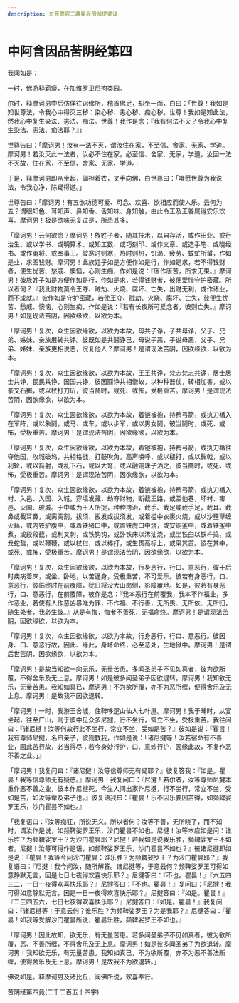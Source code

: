 ```yaml
---
description: 东晋罽宾三藏瞿昙僧伽提婆译
---
```


# 中阿含因品苦阴经第四

我闻如是：

一时，佛游释羁瘦，在加维罗卫尼拘类园。

尔时，释摩诃男中后仿佯往诣佛所，稽首佛足，却坐一面，白曰：「世尊！我如是知世尊法，令我心中得灭三秽：染心秽、恚心秽、痴心秽。世尊！我如是知此法，然我心中复生染法、恚法、痴法。世尊！我作是念：『我有何法不灭？令我心中复生染法、恚法、痴法耶？』」

世尊告曰：「摩诃男！汝有一法不灭，谓汝住在家，不至信、舍家、无家、学道。摩诃男！若汝灭此一法者，汝必不住在家，必至信、舍家、无家，学道。汝因一法不灭故，住在家，不至信、舍家、无家、学道。」

于是，释摩诃男即从坐起，偏袒着衣，叉手向佛，白世尊曰：「唯愿世尊为我说法，令我心净，除疑得道。」

世尊告曰：「摩诃男！有五欲功德可爱、可念、欢喜、欲相应而使人乐。云何为五？谓眼知色、耳知声、鼻知香、舌知味、身知触，由此令王及王眷属得安乐欢喜。摩诃男！极是欲味无复过是，所患甚多。

「摩诃男！云何欲患？摩诃男！族姓子者，随其技术，以自存活，或作田业、或行治生、或以学书、或明算术、或知工数、或巧刻印、或作文章、或造手笔、或晓经书、或作勇将、或奉事王。彼寒时则寒，热时则热，饥渴、疲劳、蚊虻所蜇，作如是业，求图钱财。摩诃男！此族姓子如是方便作如是行，作如是求，若不得钱财者，便生忧苦、愁戚、懊恼，心则生痴，作如是说：『唐作唐苦，所求无果。』摩诃男！彼族姓子如是方便作如是行，作如是求，若得钱财者，彼便爱惜守护密藏。所以者何？『我此财物莫令王夺、贼劫、火烧、腐坏、亡失，出财无利，或作诸业，而不成就。』彼作如是守护密藏，若使王夺、贼劫、火烧、腐坏、亡失，彼便生忧苦、愁戚、懊恼，心则生痴，作如是说：『若有长夜所可爱念者，彼则亡失。』摩诃男！如是现法苦阴，因欲缘欲，以欲为本。

「摩诃男！复次，众生因欲缘欲，以欲为本故，母共子诤，子共母诤，父子、兄弟、姊妹、亲族展转共诤。彼既如是共鬪诤已，母说子恶，子说母恶，父子、兄弟、姊妹、亲族更相说恶，况复他人？摩诃男！是谓现法苦阴，因欲缘欲，以欲为本。

「摩诃男！复次，众生因欲缘欲，以欲为本故，王王共诤，梵志梵志共诤，居士居士共诤，民民共诤，国国共诤，彼因鬪诤共相憎故，以种种器仗，转相加害，或以拳叉石掷，或以杖打刀斫，彼当鬪时，或死、或怖，受极重苦。摩诃男！是谓现法苦阴，因欲缘欲，以欲为本。

「摩诃男！复次，众生因欲缘欲，以欲为本故，着铠被袍，持矟弓箭，或执刀楯入在军阵，或以象鬪，或马、或车，或以步军，或以男女鬪，彼当鬪时，或死、或怖，受极重苦。摩诃男！是谓现法苦阴，因欲缘欲，以欲为本。

「摩诃男！复次，众生因欲缘欲，以欲为本故，着铠被袍，持矟弓箭，或执刀楯往夺他国，攻城破坞，共相格战，打鼓吹角，高声唤呼，或以槌打，或以鉾戟，或以利轮，或以箭射，或乱下石，或以大弩，或以融铜珠子洒之，彼当鬪时，或死、或怖，受极重苦。摩诃男！是谓现法苦阴，因欲缘欲，以欲为本。

「摩诃男！复次，众生因欲缘欲，以欲为本故，着铠被袍，持矟弓箭，或执刀楯入村、入邑、入国、入城，穿墙发藏，劫夺财物，断截王路，或至他巷，坏村、害邑、灭国、破城。于中或为王人所捉，种种拷治，截手、截足或截手足，截耳、截鼻或截耳鼻，或脔脔割，拔须、拔发或拔须发，或着槛中衣裹火烧，或以沙壅草缠火爇，或内铁驴腹中，或着铁猪口中，或置铁虎口中烧，或安铜釜中，或着铁釜中煮，或段段截，或利叉刺，或铁钩钩，或卧铁床以沸油浇，或坐铁臼以铁杵捣，或龙蛇蜇，或以鞭鞭，或以杖挝，或以棒打，或生贯高标上，或枭其首。彼在其中，或死、或怖，受极重苦。摩诃男！是谓现法苦阴，因欲缘欲，以欲为本。

「摩诃男！复次，众生因欲缘欲，以欲为本故，行身恶行，行口、意恶行，彼于后时疾病着床，或坐、卧地，以苦逼身，受极重苦，不可爱乐。彼若有身恶行，口、意恶行，彼临终时在前覆障，犹日将没大山岗侧，影障覆地。如是，彼若有身恶行，口、意恶行，在前覆障，彼作是念：『我本恶行在前覆我，我本不作福业，多作恶业，若使有人作恶凶暴唯为罪，不作福、不行善，无所畏、无所依、无所归，随生处者，我必生彼。』从是有悔，悔者不善死，无福命终。摩诃男！是谓现法苦阴，因欲缘欲，以欲为本。

「摩诃男！复次，众生因欲缘欲，以欲为本故，行身恶行，行口、意恶行。彼因身、口、意恶行故，因此、缘此，身坏命终，必至恶处，生地狱中。摩诃男！是谓后世苦阴，因欲缘欲，以欲为本。

「摩诃男！是故当知欲一向无乐，无量苦患。多闻圣弟子不见如真者，彼为欲所覆，不得舍乐及无上息。摩诃男！如是彼多闻圣弟子因欲退转。摩诃男！我知欲无乐，无量苦患。我知如真已，摩诃男！不为欲所覆，亦不为恶所缠，便得舍乐及无上息。摩诃男！是故我不因欲退转。

「摩诃男！一时，我游王舍城，住鞞哆逻山仙人七叶屋。摩诃男！我于晡时，从宴坐起，往至广山，则于彼中见众多尼揵，行不坐行，常立不坐，受极重苦。我往问曰：『诸尼揵！汝等何故行此不坐行，常立不坐，受如是苦？』彼如是说：『瞿昙！我有尊师尼揵，名曰亲子，彼则教我，作如是说：「诸尼揵等！汝若宿命有不善业，因此苦行故，必当得尽；若今身妙行护，口、意妙行护，因缘此故，不复作恶不善之业。」』

「摩诃男！我复问曰：『诸尼揵！汝等信尊师无有疑耶？』彼复答我：『如是。瞿昙！我等信尊师无有疑惑。』摩诃男！我复问曰：『尼揵！若尔者，汝等尊师尼揵本重作恶不善之业，彼本作尼揵死，今生人间出家作尼揵，行不坐行，常立不坐，受如是苦，如汝等辈及弟子也。』彼复语我曰：『瞿昙！乐不因乐要因苦得，如频鞞娑罗王乐，沙门瞿昙不如也。』

「我复语曰：『汝等痴狂，所说无义。所以者何？汝等不善，无所晓了，而不知时，谓汝作是说，如频鞞娑罗王乐，沙门瞿昙不如也。尼揵！汝等本应如是问：谁乐胜？为频鞞娑罗王？为沙门瞿昙耶？尼揵！若我如是说我乐胜，频鞞娑罗王不如者。尼揵！汝等可得作是语，如频鞞娑罗王乐，沙门瞿昙不如也？』彼诸尼揵即如是说：『瞿昙！我等今问沙门瞿昙：谁乐胜？为频鞞娑罗王？为沙门瞿昙耶？』我复语曰：『尼揵！我今问汝，随所解答。诸尼揵等，于意云何？频鞞娑罗王可得如意静默无言，因是七日七夜得欢喜快乐耶？』尼揵答曰：『不也。瞿昙！』『六五四三二，一日一夜得欢喜快乐耶？』尼揵答曰：『不也。瞿昙！』复问曰：『尼揵！我可得如意静默无言，因是一日一夜得欢喜快乐耶？』尼揵答曰：『如是。瞿昙！』『二三四五六，七日七夜得欢喜快乐耶？』尼揵答曰：『如是。瞿昙！』我复问曰：『诸尼揵等！于意云何？谁乐胜？为频鞞娑罗王？为是我耶？』尼揵答曰：『瞿昙！如我等受解沙门瞿昙所说，瞿昙乐胜，频鞞娑罗王不如也。』

「摩诃男！因此故知，欲无乐，有无量苦患。若多闻圣弟子不见如真者，彼为欲所覆，恶、不善所缠，不得舍乐及无上息。摩诃男！如是彼多闻圣弟子为欲退转。摩诃男！我知欲无乐，有无量苦患。我知如真已，不为欲所覆，亦不为恶不善法所缠，便得舍乐及无上息。摩诃男！是故我不为欲退转。」

佛说如是。释摩诃男及诸比丘，闻佛所说，欢喜奉行。

苦阴经第四竟(二千二百五十四字)
